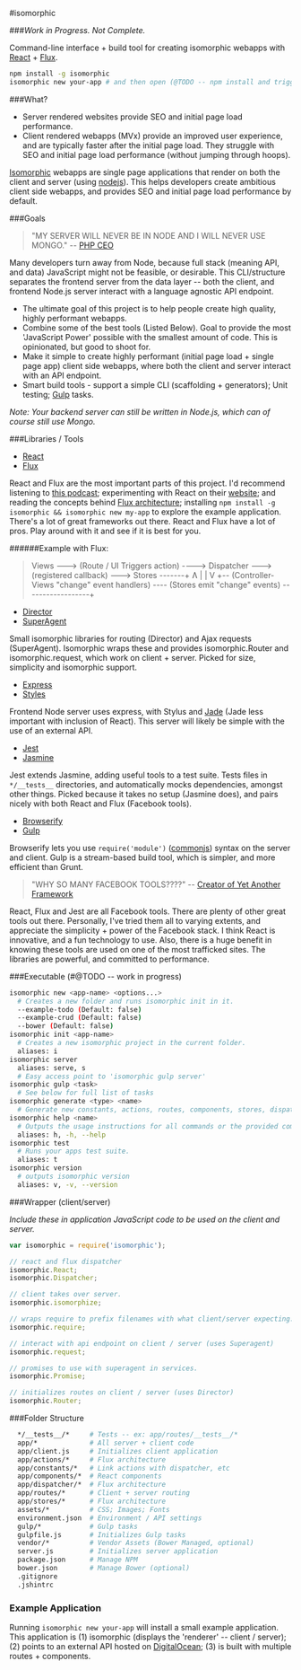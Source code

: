 #isomorphic

###_Work in Progress. Not Complete._

Command-line interface + build tool for creating isomorphic webapps with [React](http://facebook.github.io/react/) + [Flux](http://facebook.github.io/flux/).

```sh
npm install -g isomorphic
isomorphic new your-app # and then open (@TODO -- npm install and trigger gulp?) up a web browser
```

###What?

- Server rendered websites provide SEO and initial page load performance.
- Client rendered webapps (MVx) provide an improved user experience, and are typically faster after the initial page load. They struggle with SEO and initial page load performance (without jumping through hoops).

[Isomorphic](http://nerds.airbnb.com/isomorphic-javascript-future-web-apps/) webapps are single page applications that render on both the client and server (using [nodejs](http://nodejs.org/)). This helps developers create ambitious client side webapps, and provides SEO and initial page load performance by default.

###Goals

> "MY SERVER WILL NEVER BE IN NODE AND I WILL NEVER USE MONGO." -- [PHP CEO](https://twitter.com/PHP_CEO)

Many developers turn away from Node, because full stack (meaning API, and data) JavaScript might not be feasible, or desirable. This CLI/structure separates the frontend server from the data layer -- both the client, and frontend Node.js server interact with a language agnostic API endpoint.

- The ultimate goal of this project is to help people create high quality, highly performant webapps.
- Combine some of the best tools (Listed Below). Goal to provide the most 'JavaScript Power' possible with the smallest amount of code. This is opinionated, but good to shoot for.
- Make it simple to create highly performant (initial page load + single page app) client side webapps, where both the client and server interact with an API endpoint.
- Smart build tools - support a simple CLI (scaffolding + generators); Unit testing; [Gulp](http://gulpjs.com/) tasks.

*Note: Your backend server can still be written in Node.js, which can of course still use Mongo.*

###Libraries / Tools

- [React](http://facebook.github.io/react/)
- [Flux](http://facebook.github.io/flux/)

React and Flux are the most important parts of this project. I'd recommend listening to [this podcast](http://javascriptjabber.com/073-jsj-react-with-pete-hunt-and-jordan-walke/); experimenting with React on their [website](http://facebook.github.io/react/); and reading the concepts behind [Flux architecture](http://facebook.github.io/react/docs/flux-overview.html); installing `npm install -g isomorphic && isomorphic new my-app` to explore the example application. There's a lot of great frameworks out there. React and Flux have a lot of pros. Play around with it and see if it is best for you.

######Example with Flux:

> Views ---> (Route / UI Triggers action) ----> Dispatcher ---> (registered callback) ---> Stores -------+
> Ʌ                                                                                                     |
> |                                                                                                    V
> +-- (Controller-Views "change" event handlers) ---- (Stores emit "change" events) ------------------+

- [Director](https://github.com/flatiron/director)
- [SuperAgent](https://github.com/visionmedia/superagent)

Small isomorphic libraries for routing (Director) and Ajax requests (SuperAgent). Isomorphic wraps these and provides isomorphic.Router and isomorphic.request, which work on client + server. Picked for size, simplicity and isomorphic support.

- [Express](http://expressjs.com/)
- [Styles](http://learnboost.github.io/stylus/)

Frontend Node server uses express, with Stylus and [Jade](http://jade-lang.com/) (Jade less important with inclusion of React). This server will likely be simple with the use of an external API.

- [Jest](http://facebook.github.io/jest/)
- [Jasmine](http://jasmine.github.io/)

Jest extends Jasmine, adding useful tools to a test suite. Tests files in `*/__tests__` directories, and automatically mocks dependencies, amongst other things. Picked because it takes no setup (Jasmine does), and pairs nicely with both React and Flux (Facebook tools).

- [Browserify](https://github.com/substack/node-browserify)
- [Gulp](http://gulpjs.com/)

Browserify lets you use `require('module')` ([commonjs](http://wiki.commonjs.org/wiki/CommonJS)) syntax on the server and client. Gulp is a stream-based build tool, which is simpler, and more efficient than Grunt.

> "WHY SO MANY FACEBOOK TOOLS????" -- [Creator of Yet Another Framework](http://blog.tastejs.com/yet-another-framework-syndrome-yafs)

React, Flux and Jest are all Facebook tools. There are plenty of other great tools out there. Personally, I've tried them all to varying extents, and appreciate the simplicity + power of the Facebook stack. I think React is innovative, and a fun technology to use. Also, there is a huge benefit in knowing these tools are used on one of the most trafficked sites. The libraries are powerful, and committed to performance.

###Executable (#@TODO -- work in progress)

```sh
isomorphic new <app-name> <options...>
  # Creates a new folder and runs isomorphic init in it.
  --example-todo (Default: false)
  --example-crud (Default: false)
  --bower (Default: false)
isomorphic init <app-name>
  # Creates a new isomorphic project in the current folder.
  aliases: i
isomorphic server
  aliases: serve, s
  # Easy access point to 'isomorphic gulp server'
isomorphic gulp <task>
  # See below for full list of tasks
isomorphic generate <type> <name>
  # Generate new constants, actions, routes, components, stores, dispatchers
isomorphic help <name>
  # Outputs the usage instructions for all commands or the provided command
  aliases: h, -h, --help
isomorphic test
  # Runs your apps test suite.
  aliases: t
isomorphic version
  # outputs isomorphic version
  aliases: v, -v, --version
```

###Wrapper (client/server)

*Include these in application JavaScript code to be used on the client and server.*

```javascript
var isomorphic = require('isomorphic');

// react and flux dispatcher
isomorphic.React;
isomorphic.Dispatcher;

// client takes over server.
isomorphic.isomorphize;

// wraps require to prefix filenames with what client/server expecting.
isomorphic.require;

// interact with api endpoint on client / server (uses Superagent)
isomorphic.request;

// promises to use with superagent in services.
isomorphic.Promise;

// initializes routes on client / server (uses Director)
isomorphic.Router;
```

###Folder Structure

```sh
  */__tests__/*     # Tests -- ex: app/routes/__tests__/*
  app/*             # All server + client code
  app/client.js     # Initializes client application
  app/actions/*     # Flux architecture
  app/constants/*   # Link actions with dispatcher, etc
  app/components/*  # React components
  app/dispatcher/*  # Flux architecture
  app/routes/*      # Client + server routing
  app/stores/*      # Flux architecture
  assets/*          # CSS; Images; Fonts
  environment.json  # Environment / API settings
  gulp/*            # Gulp tasks
  gulpfile.js       # Initializes Gulp tasks
  vendor/*          # Vendor Assets (Bower Managed, optional)
  server.js         # Initializes server application
  package.json      # Manage NPM
  bower.json        # Manage Bower (optional)
  .gitignore
  .jshintrc
```

### Example Application

Running `isomorphic new your-app` will install a small example application. This application is (1) isomorphic (displays the 'renderer' -- client / server); (2) points to an external API hosted on [DigitalOcean](https://www.digitalocean.com/); (3) is built with multiple routes + components.
